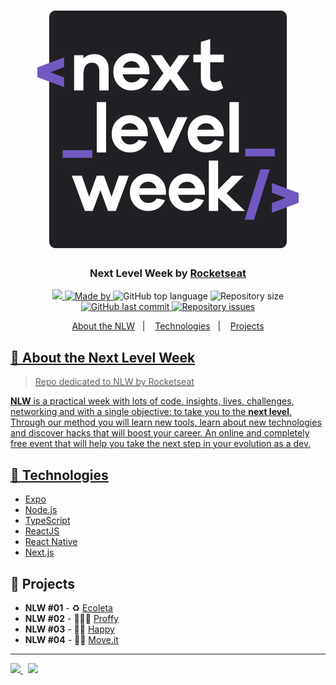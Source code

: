 <h1 align="center">
  <img src="Next-Level-Week01/.github/next-level-week-logo.svg" alt="Logo">
</h1>

<h3 align="center">
  Next Level Week by <a href="https://rocketseat.com.br/">Rocketseat</a>
</h3>

<p align="center">
  <a href="https://rocketseat.com.br/">
      <img src="https://img.shields.io/badge/NLW-4-%238257e6?logo=data:image/png;base64,iVBORw0KGgoAAAANSUhEUgAAABAAAAAQCAMAAAAoLQ9TAAAALVBMVEVHcExxWsF0XMJzXMJxWcFsUsD///9jRrzY0u6Xh9Gsn9n39fyMecy0qd2bjNJWBT0WAAAABHRSTlMA2Do606wF2QAAAGlJREFUGJVdj1cWwCAIBLEsRU3uf9xobDH8+GZwUYi8i6ucJwrxKE+7D0G9Q4vlYqtmCSjndr4CgCgzlyFgfKfKCVO0LrPKjmiqMxGXkJwNnXskqWG+1oSM+BSwD8f29YLNjvx/OQrn+g99oQSoNmt3PgAAAABJRU5ErkJggg==">
      </img>
  </a>
  <a href="https://www.linkedin.com/in/lucasfdcampos/">
    <img alt="Made by" src="https://img.shields.io/badge/made%20by-Lucas%20Campos-%238257e6">
  </a>
  <img alt="GitHub top language" src="https://img.shields.io/github/languages/top/lucasfdcampos/rocketseat-next-level-week?color=%238257e6">
  <img alt="Repository size" src="https://img.shields.io/github/repo-size/lucasfdcampos/rocketseat-next-level-week?color=%238257e6">
  <a href="https://github.com/lucasfdcampos/ecoleta/commits/master">
    <img alt="GitHub last commit" src="https://img.shields.io/github/last-commit/lucasfdcampos/rocketseat-next-level-week?color=%238257e6">
  </a>
  <a href="https://github.com/lucasfdcampos/ecoleta/issues">
    <img alt="Repository issues" src="https://img.shields.io/github/issues/lucasfdcampos/rocketseat-next-level-week?color=%238257e6">
  </a>
</p>

<p align="center">
  <a href="#-about-the-Next-Level-Week">About the NLW</a>&nbsp;&nbsp;&nbsp;|&nbsp;&nbsp;&nbsp;
  <a href="#-technologies">Technologies</a>&nbsp;&nbsp;&nbsp;|&nbsp;&nbsp;&nbsp;
  <a href="#-projects">Projects
</p>

## 🚀 About the Next Level Week

>Repo dedicated to NLW by Rocketseat

**NLW** is a practical week with lots of code, insights, lives, challenges, networking and with a single objective: to take you to the **next level**.
Through our method you will learn new tools, learn about new technologies and discover hacks that will boost your career.
An online and completely free event that will help you take the next step in your evolution as a dev.

## 🚀 Technologies

- [Expo](https://expo.io/)
- [Node.js](https://nodejs.org/en/)
- [TypeScript](https://www.typescriptlang.org/)
- [ReactJS](https://reactjs.org/)
- [React Native](https://reactnative.dev/)
- [Next.js](https://nextjs.org/)


## 🚀 Projects

- **NLW #01** - ♻️ [Ecoleta](https://github.com/lucasfdcampos/rocketseat-next-level-week/tree/master/Next-Level-Week01)
- **NLW #02** - 🧑🏻‍🏫 [Proffy](https://github.com/lucasfdcampos/rocketseat-next-level-week/tree/master/Next-Level-Week02)
- **NLW #03** - 🧒🏼 [Happy](https://github.com/lucasfdcampos/rocketseat-next-level-week/tree/master/Next-Level-Week03)
- **NLW #04** - 🤸‍♂️ [Move.it](https://github.com/lucasfdcampos/rocketseat-next-level-week/tree/master/Next-Level-Week04)

---
<a href="https://github.com/lucasfdcampos">
    <img src="https://img.shields.io/badge/-Lucas%20Campos-000000?style=for-the-badge&logo=GitHub&logoColor=#000000" />
</a>
&nbsp
<a href="https://linkedin.com/in/lucasfdcampos">
  <img src="https://img.shields.io/badge/linkedin-0077B5.svg?style=for-the-badge&logo=linkedin&logoColor=white">
</a>